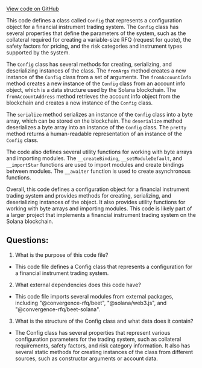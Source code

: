 [View code on GitHub](https://github.com/convergence-rfq/convergence-program-library/risk-engine/js/generated/accounts/Config.js)

This code defines a class called `Config` that represents a configuration object for a financial instrument trading system. The `Config` class has several properties that define the parameters of the system, such as the collateral required for creating a variable-size RFQ (request for quote), the safety factors for pricing, and the risk categories and instrument types supported by the system. 

The `Config` class has several methods for creating, serializing, and deserializing instances of the class. The `fromArgs` method creates a new instance of the `Config` class from a set of arguments. The `fromAccountInfo` method creates a new instance of the `Config` class from an account info object, which is a data structure used by the Solana blockchain. The `fromAccountAddress` method retrieves the account info object from the blockchain and creates a new instance of the `Config` class. 

The `serialize` method serializes an instance of the `Config` class into a byte array, which can be stored on the blockchain. The `deserialize` method deserializes a byte array into an instance of the `Config` class. The `pretty` method returns a human-readable representation of an instance of the `Config` class.

The code also defines several utility functions for working with byte arrays and importing modules. The `__createBinding`, `__setModuleDefault`, and `__importStar` functions are used to import modules and create bindings between modules. The `__awaiter` function is used to create asynchronous functions. 

Overall, this code defines a configuration object for a financial instrument trading system and provides methods for creating, serializing, and deserializing instances of the object. It also provides utility functions for working with byte arrays and importing modules. This code is likely part of a larger project that implements a financial instrument trading system on the Solana blockchain.
## Questions: 
 1. What is the purpose of this code file?
- This code file defines a Config class that represents a configuration for a financial instrument trading system.

2. What external dependencies does this code have?
- This code file imports several modules from external packages, including "@convergence-rfq/beet", "@solana/web3.js", and "@convergence-rfq/beet-solana".

3. What is the structure of the Config class and what data does it contain?
- The Config class has several properties that represent various configuration parameters for the trading system, such as collateral requirements, safety factors, and risk category information. It also has several static methods for creating instances of the class from different sources, such as constructor arguments or account data.